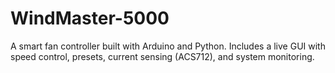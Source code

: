 # WindMaster-5000
A smart fan controller built with Arduino and Python. Includes a live GUI with speed control, presets, current sensing (ACS712), and system monitoring.
